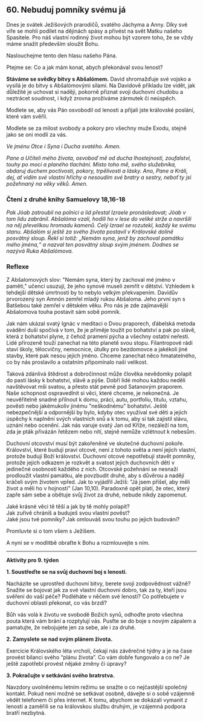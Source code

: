 ## 60. **Nebuduj pomníky svému já**

Dnes je svátek Ježíšových prarodičů, svatého Jáchyma a Anny. Díky své víře se mohli podílet na dějinách spásy a přivést na svět Matku našeho Spasitele. Pro náš vlastní rodinný život mohou být vzorem toho, že se vždy máme snažit především sloužit Bohu.

Naslouchejme tento den hlasu našeho Pána.

Ptejme se: Co a jak mám konat, abych překonával svou lenost?

**Stáváme se svědky bitvy s Abšalómem.** David shromažďuje své vojsko a vysílá je do bitvy s Abšalómovými silami. Na Davidově příkladu lze vidět, jak důležité je uchovat si naději, pokorně přiznat svoji duchovní chudobu a neztrácet soudnost, i když zrovna prožíváme zármutek či neúspěch.

Modlete se, aby vás Pán osvobodil od lenosti a přijali jste královské poslání, které vám svěřil.

Modlete se za milost svobody a pokory pro všechny muže Exodu, stejně jako se oni modlí za vás.

_Ve jménu Otce i Syna i Ducha svatého. Amen._

_Pane a Učiteli mého života, osvoboď mě od ducha lhostejnosti, zoufalství, touhy po moci a planého tlachání. Místo toho mě, svého služebníka, obdaruj duchem poctivosti, pokory, trpělivosti a lásky. Ano, Pane a Králi, dej, ať vidím své vlastní hříchy a nesoudím své bratry a sestry, neboť ty jsi požehnaný na věky věků. Amen._

### Čtení z druhé knihy Samuelovy 18,16-18

_Pak Jóab zatroubil na polnici a lid přestal Izraele pronásledovat; Jóab v tom lidu zabránil. Abšalóma vzali, hodili ho v lese do veliké strže a navršili na něj převelikou hromadu kamenů. Celý Izrael se rozutekl, každý ke svému stanu. Abšalóm si ještě za svého života postavil v Královské dolině posvátný sloup. Řekl si totiž: „Nemám syna, jenž by zachoval památku mého jména,“ a nazval ten posvátný sloup svým jménem. Dodnes se nazývá Ruka Abšalómova._

### Reflexe

Z Abšalomových slov: "Nemám syna, který by zachoval mé jméno v paměti," učenci usuzují, že jeho synové museli zemřít v dětství. Vzhledem k tehdejší dětské úmrtnosti by to nebylo velkým překvapením. Davidův prvorozený syn Amnón zemřel mladý rukou Abšaloma. Jeho první syn s Batšebou také zemřel v dětském věku. Pro nás je zde zajímavější Abšalomova touha postavit sám sobě pomník.

Jak nám ukázal svatý Ignác v meditaci o Dvou praporech, ďábelská metoda svádění duší spočívá v tom, že je přiměje toužit po bohatství a pak po slávě, která z bohatství plyne, z čehož pramení pýcha a všechny ostatní neřesti. Lidé přirozeně touží zanechat na této planetě svou stopu. Filantropové rádi staví školy, tělocvičny, nemocnice, útulky pro bezdomovce a jakékoli jiné stavby, které pak nesou jejich jméno. Chceme zanechat něco hmatatelného, co by nás proslavilo a ostatním připomínalo naši velikost.

Taková zdánlivá štědrost a dobročinnost může člověka nevědomky polapit do pasti lásky k bohatství, slávě a pýše. Dobří lidé mohou každou neděli navštěvovat mši svatou, a přesto stát pevně pod Satanovým praporem. Naše schopnost ospravedlnit si věci, které chceme, je nekonečná. Je neuvěřitelně snadné přilnout k domu, práci, autu, portfoliu, titulu, vztahu, pověsti nebo jakémukoliv jinému "neškodnému" bohatství. Ještě nebezpečnější a odpornější by bylo, kdyby otec využíval své děti a jejich úspěchy k naplnění svých vlastních snů a k tomu, aby si tak zajistil slávu, uznání nebo ocenění. Jak nás varuje svatý Jan od Kříže, nezáleží na tom, zda je pták přivázán řetězem nebo nití, stejně nemůže vzlétnout k nebesům.

Duchovní otcovství musí být zakořeněné ve skutečné duchovní pokoře. Království, které budují praví otcové, není z tohoto světa a není jejich vlastní, protože budují Boží království. Duchovní otcové nepotřebují stavět pomníky, protože jejich odkazem je rozkvět a svatost jejich duchovních dětí v jedinečné osobnosti každého z nich. Otcovské požehnání se nesnaží prodloužit vlastní památku, ale povzbudit druhé, aby s důvěrou a nadějí kráčeli svým životem vpřed. Jak to vyjádřil Ježíš: "Já jsem přišel, aby měli život a měli ho v hojnosti" (Jan 10,10). Paradoxně opět platí, že otec, který zapře sám sebe a obětuje svůj život za druhé, nebude nikdy zapomenut.

Jaké krásné věci tě těší a jak by tě mohly polapit? \
Jak zuřivě chráníš a buduješ svou vlastní pověst? \
Jaké jsou tvé pomníky? Jak omlouváš svou touhu po jejich budování?

Promluvte si o tom všem s Ježíšem.

A nyní se v modlitbě obraťte k Bohu a rozmlouvejte s ním.

---

**Aktivity pro 9. týden**

**1. Soustřeďte se na svůj duchovní boj s leností.**

Nacházíte se uprostřed duchovní bitvy, berete svoji zodpovědnost vážně? Snažíte se bojovat jak za své vlastní duchovní dobro, tak za ty, kteří jsou svěření do vaší péče? Podléháte v něčem své lenosti? Co potřebujete v duchovní oblasti překonat, co vás brzdí?

Bůh vás volá k životu ve svobodě Božích synů, odhoďte proto všechna pouta která vám brání a rozptylují vás. Pusťte se do boje s novým zápalem a pamatujte, že nebojujete jen za sebe, ale i za druhé.

**2. Zamyslete se nad svým plánem života.**

Exercicie Královského léta vrcholí, čekají nás závěrečné týdny a je na čase provést bilanci svého “plánu života”. Co vám dobře fungovalo a co ne? Je ještě zapotřebí provést nějaké změny či úpravy?

**3. Pokračujte v setkávání svého bratrstva.**

Navzdory uvolněnému letním režimu se snažte o co nejčastější společný kontakt. Pokud není možné se setkávat osobně, dávejte si o sobě vzájemně vědět telefonem či přes internet. K tomu, abychom se dokázali vymanit z lenosti a zaměřili se na královskou službu druhým, je vzájemná podpora bratří nezbytná.

